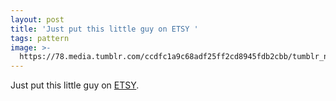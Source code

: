 ```yaml
---
layout: post
title: 'Just put this little guy on ETSY '
tags: pattern
image: >-
  https://78.media.tumblr.com/ccdfc1a9c68adf25ff2cd8945fdb2cbb/tumblr_n3ezmocdIV1qbng02o1_500.jpg
---
```

Just put this little guy on [ETSY](https://t.umblr.com/redirect?z=https%3A%2F%2Fwww.etsy.com%2Flisting%2F184856228%2Fdoodle-block-letter-t%3F&t=NmE3ZjhlNWNmMDVhNDIyNWVhZjRhNGZhY2I0OWRkYjMwMWJjN2M4OSxCUlhyT2VQZQ%3D%3D&b=t%3AOfJVo-jCAgbaBkGFfFIN7Q&p=http%3A%2F%2Fwww.kylomoonguts.com%2Fpost%2F81500975549%2Fjust-put-this-little-guy-on-etsy&m=1).
